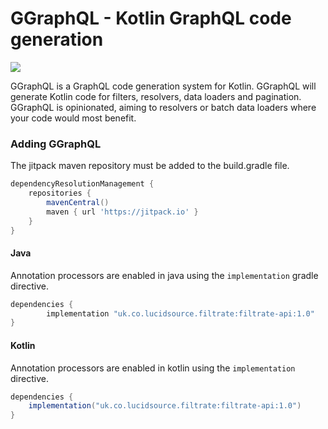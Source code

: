# GGraphQL - Kotlin GraphQL code generation 
[![](https://jitpack.io/v/uk.co.lucidsource/ggraphql.svg)](https://jitpack.io/#uk.co.lucidsource/ggraphql)

GGraphQL is a GraphQL code generation system for Kotlin. GGraphQL will generate Kotlin code for filters, resolvers, data loaders and pagination. 
GGraphQL is opinionated, aiming to resolvers or batch data loaders where your code would most benefit.

### Adding GGraphQL

The jitpack maven repository must be added to the build.gradle file.
```gradle
dependencyResolutionManagement {
    repositories {
        mavenCentral()
        maven { url 'https://jitpack.io' }
    }
}
```

#### Java
Annotation processors are enabled in java using the `implementation` gradle directive.
```gradle
dependencies {
        implementation "uk.co.lucidsource.filtrate:filtrate-api:1.0"
}
```

#### Kotlin
Annotation processors are enabled in kotlin using the `implementation` directive.
```gradle
dependencies {
    implementation("uk.co.lucidsource.filtrate:filtrate-api:1.0")
}
```